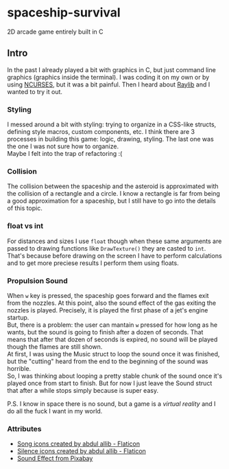# spaceship-survival
2D arcade game entirely built in C

## Intro
In the past I already played a bit with graphics in C, but just command line graphics 
(graphics inside the terminal).
I was coding it on my own or by using [NCURSES](https://tldp.org/HOWTO/NCURSES-Programming-HOWTO/intro.html#WHATIS), but it was a bit painful. Then I heard about [Raylib](https://github.com/raysan5/raylib)
and I wanted to try it out.

### Styling
I messed around a bit with styling: trying to organize in a CSS-like structs, defining style macros, custom components, etc.
I think there are 3 processes in building this game: logic, drawing, styling. The last one was the one I was not sure how to organize.  
Maybe I felt into the trap of refactoring :( 

### Collision
The collision between the spaceship and the asteroid is approximated with the collision of a rectangle and a circle. I know a rectangle is far from being a good approximation for a spaceship, but I still have to go into the details of this topic.

### float vs int
For distances and sizes I use `float` though when these same arguments are passed to drawing functions like
`DrawTexture()` they are casted to `int`. That's because before drawing on the screen I have to perform calculations
and to get more preciese results I perform them using floats.

### Propulsion Sound
When `w` key is pressed, the spaceship goes forward and the flames exit from the nozzles. 
At this point, also the sound effect of the gas exiting the nozzles is played. Precisely,
it is played the first phase of a jet's engine startup.  
But, there is a problem: the user can mantain `w` pressed for how long as he wants, but the sound is going to finish after a dozen  of seconds. That means that after that dozen of seconds is expired, 
no sound will be played though the flames are still shown.  
At first, I was using the Music struct to loop the sound once it was finished, but the "cutting" heard from the end to the beginning of the sound was horrible.  
So, I was thinking about looping a pretty stable chunk of the sound once it's played once from start to finish. But for now I just leave the Sound struct that after a while stops simply because
is super easy.

P.S. I know in space there is no sound, but a game is a _virtual reality_ and I do all the fuck I want
in my world.

### Attributes
* [Song icons created by abdul allib - Flaticon](https://www.flaticon.com/free-icons/song)
* [Silence icons created by abdul allib - Flaticon](https://www.flaticon.com/free-icons/silence)
* [Sound Effect from Pixabay]("https://pixabay.com/?utm_source=link-attribution&utm_medium=referral&utm_campaign=music&utm_content=47562")
